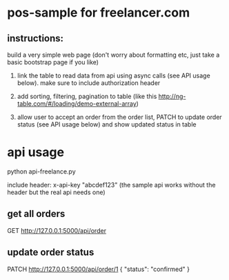 # pos-sample for freelancer.com

## instructions:
build a very simple web page (don't worry about formatting etc, just take a basic bootstrap page if you like)

1) link the table to read data from api using async calls (see API usage below). make sure to include authorization header

3) add sorting, filtering, pagination to table (like this http://ng-table.com/#/loading/demo-external-array)

2) allow user to accept an order from the order list, PATCH to update order status (see API usage below) and show updated status in table 

# api usage
python api-freelance.py

include header: x-api-key "abcdef123" (the sample api works without the header but the real api needs one)

## get all orders
GET http://127.0.0.1:5000/api/order

## update order status
PATCH http://127.0.0.1:5000/api/order/1
{
      "status": "confirmed"
    }
